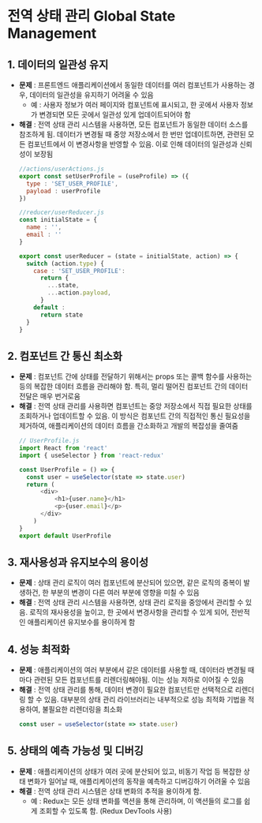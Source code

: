# 전역 상태 관리 Global State Management


## 1. 데이터의 일관성 유지
- **문제** : 프론트엔드 애플리케이션에서 동일한 데이터를 여러 컴포넌트가 사용하는 경우, 데이터의 일관성을 유지하기 어려울 수 있음
  - 예 : 사용자 정보가 여러 페이지와 컴포넌트에 표시되고, 한 곳에서 사용자 정보가 변경되면 모든 곳에서 일관성 있게 업데이트되어야 함
- **해결** : 전역 상태 관리 시스템을 사용하면, 모든 컴포넌트가 동일한 데이터 소스를 참조하게 됨. 데이터가 변경될 때 중앙 저장소에서 한 번만 업데이트하면, 관련된 모든 컴포넌트에서 이 변경사항을 반영할 수 있음. 이로 인해 데이터의 일관성과 신뢰성이 보장됨
  ```js
  //actions/userActions.js
  export const setUserProfile = (useProfile) => ({
    type : 'SET_USER_PROFILE',
    payload : userProfile
  })

  //reducer/userReducer.js
  const initialState = {
    name : '',
    email : ''
  }

  export const userReducer = (state = initialState, action) => {
    switch (action.type) {
      case : 'SET_USER_PROFILE':
        return {
          ...state,
          ...action.payload,
        }
      default :
        return state
    }
  }
  ```


## 2. 컴포넌트 간 통신 최소화
- **문제** : 컴포넌트 간에 상태를 전달하기 위해서는 props 또는 콜백 함수를 사용하는 등의 복잡한 데이터 흐름을 관리해야 함. 특히, 멀리 떨어진 컴포넌트 간의 데이터 전달은 매우 번거로움
- **해결** : 전역 상태 관리를 사용하면 컴포넌트는 중앙 저장소에서 직접 필요한 상태를 조회하거나 업데이트할 수 있음. 이 방식은 컴포넌트 간의 직접적인 통신 필요성을 제거하여, 애플리케이션의 데이터 흐름을 간소화하고 개발의 복잡성을 줄여줌
  ```js
  // UserProfile.js
  import React from 'react'
  import { useSelector } from 'react-redux'

  const UserProfile = () => {
    const user = useSelector(state => state.user)
    return (
        <div>
            <h1>{user.name}</h1>
            <p>{user.email}</p>
        </div>
      )
  }
  export default UserProfile
  ```


## 3. 재사용성과 유지보수의 용이성
- **문제** : 상태 관리 로직이 여러 컴포넌트에 분산되어 있으면, 같은 로직의 중복이 발생하건, 한 부분의 변경이 다른 여러 부분에 영향을 미칠 수 있음
- **해결** : 전역 상태 관리 시스템을 사용하면, 상태 관리 로직을 중앙에서 관리할 수 있음. 로직의 재사용성을 높이고, 한 곳에서 변경사항을 관리할 수 있게 되어, 전반적인 애플리케이션 유지보수를 용이하게 함


## 4. 성능 최적화
- **문제** : 애플리케이션의 여러 부분에서 같은 데이터를 사용할 때, 데이터라 변경될 때마다 관련된 모든 컴포넌트를 리렌더링해야됨. 이는 성능 저하로 이어질 수 있음
- **해결** : 전역 상태 관리를 통해, 데이터 변경이 필요한 컴포넌트만 선택적으로 리렌더링 할 수 있음. 대부분의 상태 관리 라이브러리는 내부적으로 성능 최적화 기법을 적용하여, 불필요한 리렌더링을 최소화
  ```js
  const user = useSelector(state => state.user)
  ```


## 5. 상태의 예측 가능성 및 디버깅
- **문제** : 애플리케이션의 상태가 여러 곳에 분산되어 있고, 비동기 작업 등 복잡한 상태 변화가 일어날 때, 애플리케이션의 동작을 예측하고 디버깅하기 어려울 수 있음
- **해결** : 전역 상태 관리 시스템은 상태 변화의 추적을 용이하게 함.
  - 예 : Redux는 모든 상태 변화를 액션을 통해 관리하며, 이 액션들의 로그를 쉽게 조회할 수 있도록 함. (Redux DevTools 사용)






















